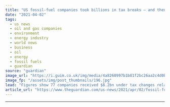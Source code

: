 ```yaml
---
title: "US fossil-fuel companies took billions in tax breaks – and then laid off thousands"
date: "2021-04-02"
tags: 
  - us news
  - oil and gas companies
  - environment
  - energy industry
  - world news
  - business
  - oil
  - energy
  - fossil fuels
  - guardian
source: "guardian"
image_url: "https://i.guim.co.uk/img/media/4a8260997b1b81f2bc26aa2c4d0b94dff7ea1d2f/0_6_3500_2100/master/3500.jpg?width=460&quality=85&auto=format&fit=max&s=87d2e6c3559fc73d76819b925e1f5391"
image_fp: "/assets/img/post_thumbnails/196.jpg"
lead: "Figures show 77 companies received $8.2bn under tax changes related to Covid relief and yet almost every one let workers goFossil-fuel companies have received billions of dollars in tax benefits from the US government as part of coronavirus relief me..."
article_url: "https://www.theguardian.com/us-news/2021/apr/02/fossil-fuel-companies-billions-tax-breaks-workers"
---
```


---
